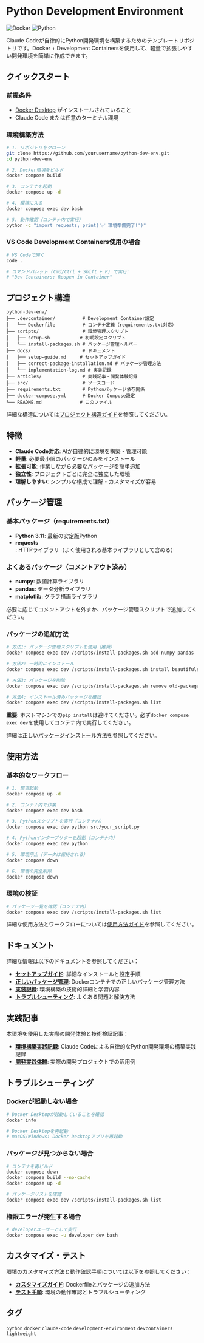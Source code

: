 # Python Development Environment

![Docker](https://img.shields.io/badge/docker-ready-brightgreen.svg)
![Python](https://img.shields.io/badge/python-3.11-blue.svg)

Claude Codeが自律的にPython開発環境を構築するためのテンプレートリポジトリです。Docker + Development Containersを使用して、軽量で拡張しやすい開発環境を簡単に作成できます。

## クイックスタート

### 前提条件

- [Docker Desktop](https://www.docker.com/products/docker-desktop/) がインストールされていること
- Claude Code または任意のターミナル環境

### 環境構築方法

```bash
# 1. リポジトリをクローン
git clone https://github.com/yourusername/python-dev-env.git
cd python-dev-env

# 2. Docker環境をビルド
docker compose build

# 3. コンテナを起動
docker compose up -d

# 4. 環境に入る
docker compose exec dev bash

# 5. 動作確認（コンテナ内で実行）
python -c "import requests; print('✅ 環境準備完了!')"
```

### VS Code Development Containers使用の場合

```bash
# VS Codeで開く
code .

# コマンドパレット (Cmd/Ctrl + Shift + P) で実行:
# "Dev Containers: Reopen in Container"
```

## プロジェクト構造

```
python-dev-env/
├── .devcontainer/          # Development Container設定
│   └── Dockerfile          # コンテナ定義（requirements.txt対応）
├── scripts/                # 環境管理スクリプト
│   ├── setup.sh           # 初期設定スクリプト
│   └── install-packages.sh # パッケージ管理ヘルパー
├── docs/                   # ドキュメント
│   ├── setup-guide.md     # セットアップガイド
│   ├── correct-package-installation.md # パッケージ管理方法
│   └── implementation-log.md # 実装記録
├── articles/               # 実践記事・開発体験記録
├── src/                    # ソースコード
├── requirements.txt        # Pythonパッケージ依存関係
├── docker-compose.yml      # Docker Compose設定
└── README.md              # このファイル
```

詳細な構造については[プロジェクト構造ガイド](docs/setup-guide.md#プロジェクト構造)を参照してください。

## 特徴

- **Claude Code対応**: AIが自律的に環境を構築・管理可能
- **軽量**: 必要最小限のパッケージのみをインストール
- **拡張可能**: 作業しながら必要なパッケージを簡単追加
- **独立性**: プロジェクトごとに完全に独立した環境
- **理解しやすい**: シンプルな構成で理解・カスタマイズが容易

## パッケージ管理

### 基本パッケージ（requirements.txt）
- **Python 3.11**: 最新の安定版Python
- **requests**: HTTPライブラリ（よく使用される基本ライブラリとして含める）

### よくあるパッケージ（コメントアウト済み）
- **numpy**: 数値計算ライブラリ
- **pandas**: データ分析ライブラリ  
- **matplotlib**: グラフ描画ライブラリ

必要に応じてコメントアウトを外すか、パッケージ管理スクリプトで追加してください。

### パッケージの追加方法

```bash
# 方法1: パッケージ管理スクリプトを使用（推奨）
docker compose exec dev /scripts/install-packages.sh add numpy pandas

# 方法2: 一時的にインストール
docker compose exec dev /scripts/install-packages.sh install beautifulsoup4

# 方法3: パッケージを削除
docker compose exec dev /scripts/install-packages.sh remove old-package

# 方法4: インストール済みパッケージを確認
docker compose exec dev /scripts/install-packages.sh list
```

**重要**: ホストマシンでの`pip install`は避けてください。必ず`docker compose exec dev`を使用してコンテナ内で実行してください。

詳細は[正しいパッケージインストール方法](docs/correct-package-installation.md)を参照してください。

## 使用方法

### 基本的なワークフロー

```bash
# 1. 環境起動
docker compose up -d

# 2. コンテナ内で作業
docker compose exec dev bash

# 3. Pythonスクリプトを実行（コンテナ内）
docker compose exec dev python src/your_script.py

# 4. Pythonインタープリターを起動（コンテナ内）
docker compose exec dev python

# 5. 環境停止（データは保持される）
docker compose down

# 6. 環境の完全削除
docker compose down
```

### 環境の検証

```bash
# パッケージ一覧を確認（コンテナ内）
docker compose exec dev /scripts/install-packages.sh list
```

詳細な使用方法とワークフローについては[使用方法ガイド](docs/setup-guide.md#使用方法)を参照してください。

## ドキュメント

詳細な情報は以下のドキュメントを参照してください：

- **[セットアップガイド](docs/setup-guide.md)**: 詳細なインストールと設定手順
- **[正しいパッケージ管理](docs/correct-package-installation.md)**: Dockerコンテナでの正しいパッケージ管理方法
- **[実装記録](docs/implementation-log.md)**: 環境構築の技術的詳細と学習内容
- **[トラブルシューティング](docs/setup-guide.md#トラブルシューティング)**: よくある問題と解決方法

## 実践記事

本環境を使用した実際の開発体験と技術検証記事：

- **[環境構築実践記録](articles/1_make_environment.md)**: Claude Codeによる自律的なPython開発環境の構築実践記録
- **[開発実践体験](articles/2_mnist_cnn_implementation.md)**: 実際の開発プロジェクトでの活用例

## トラブルシューティング

### Dockerが起動しない場合
```bash
# Docker Desktopが起動していることを確認
docker info

# Docker Desktopを再起動
# macOS/Windows: Docker Desktopアプリを再起動
```

### パッケージが見つからない場合
```bash
# コンテナを再ビルド
docker compose down
docker compose build --no-cache
docker compose up -d

# パッケージリストを確認
docker compose exec dev /scripts/install-packages.sh list
```

### 権限エラーが発生する場合
```bash
# developerユーザーとして実行
docker compose exec -u developer dev bash
```

## カスタマイズ・テスト

環境のカスタマイズ方法と動作確認手順については以下を参照してください：

- **[カスタマイズガイド](docs/setup-guide.md#カスタマイズ)**: Dockerfileとパッケージの追加方法
- **[テスト手順](docs/setup-guide.md#動作確認)**: 環境の動作確認とトラブルシューティング

## タグ

`python` `docker` `claude-code` `development-environment` `devcontainers` `lightweight`